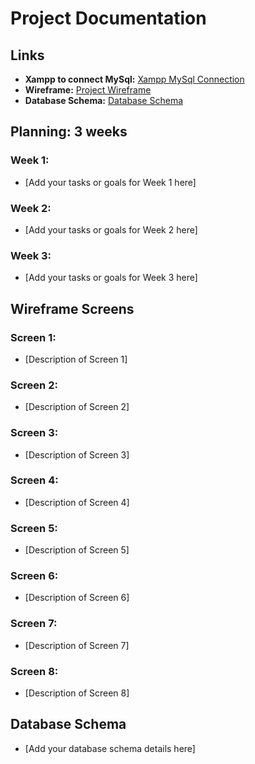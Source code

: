 # Project Documentation

## Links

- **Xampp to connect MySql:** [Xampp MySql Connection](https://shorturl.at/I5NXB)
- **Wireframe:** [Project Wireframe](https://shorturl.at/1k2yU)
- **Database Schema:** [Database Schema](https://shorturl.at/B2CcI)


## Planning: 3 weeks

### Week 1:
- [Add your tasks or goals for Week 1 here]

### Week 2:
- [Add your tasks or goals for Week 2 here]

### Week 3:
- [Add your tasks or goals for Week 3 here]


## Wireframe Screens

### Screen 1:
- [Description of Screen 1]

### Screen 2:
- [Description of Screen 2]

### Screen 3:
- [Description of Screen 3]

### Screen 4:
- [Description of Screen 4]

### Screen 5:
- [Description of Screen 5]

### Screen 6:
- [Description of Screen 6]

### Screen 7:
- [Description of Screen 7]

### Screen 8:
- [Description of Screen 8]


## Database Schema

- [Add your database schema details here]